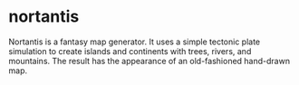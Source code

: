 # nortantis
Nortantis is a fantasy map generator. It uses a simple tectonic plate simulation to create islands and continents with trees, rivers, and mountains. The result has the appearance of an old-fashioned hand-drawn map.

